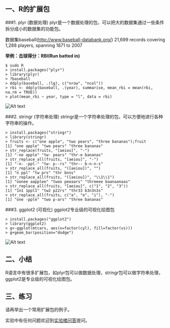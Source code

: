 ## 一、R的扩展包

###1. plyr (数据处理)
plyr是一个数据处理的包，可以把大的数据集通过一些条件拆分成小的数据集的功能包。

数据集baseball(http://www.baseball-databank.org/)
21,699 records covering 1,288 players, spanning 1871 to 2007

**举例：击球得分：RBI(Run batted in)**

```
$ sudo R
> install.packages("plyr")
> library(plyr)
> ?baseball
> ddply(baseball, .(lg), c("nrow", "ncol"))
> rbi <- ddply(baseball, .(year), summarise, mean_rbi = mean(rbi, na.rm = TRUE))
> plot(mean_rbi ~ year, type = "l", data = rbi)
```

![Alt text](https://dn-anything-about-doc.qbox.me/r%2Frbi-plyr.png)

###2. stringr (字符串处理)
stringr是一个字符串处理的包，可以方便地进行各种字符串的操作。

```
> install.packages("stringr")
> library(stringr)
> fruits <- c("one apple", "two pears", "three bananas");fruit
[1] "one apple" "two pears" "three bananas"
> str_replace(fruits, "[aeiou]", "-")
[1] "-ne apple" "tw- pears" "thr-e bananas"
> str_replace_all(fruits, "[aeiou]", "-")
[1] "-n- -ppl-" "tw- p--rs" "thr-- b-n-n-s"
> str_replace_all(fruits, "([aeiou])", "")
[1] "n ppl" "tw prs" "thr bnns"
> str_replace_all(fruits, "([aeiou])", "\\1\\1")
[1] "oonee aapplee" "twoo peeaars" "threeee baanaanaas"
> str_replace_all(fruits, "[aeiou]", c("1", "2", "3"))
[1] "1n1 1ppl1" "tw2 p22rs" "thr33 b3n3n3s"
> str_replace_all(fruits, c("a", "e", "i"), "-")
[1] "one -pple" "two p-ars" "three bananas"
```

###3. ggplot2 (可视化)
ggplot2专业级的可视化绘图包
```
> install.packages("ggplot2")
> library(ggplot2)
> g<-ggplot(mtcars, aes(x=factor(cyl), fill=factor(vs)))
> g+geom_bar(position="dodge")
```

![Alt text](https://dn-anything-about-doc.qbox.me/r%2Fggplot2.png)

## 二、小结

R语言中有很多扩展包，如plyr包可以做数据处理，stringr包可以做字符串处理，ggplot2是专业级的可视化绘图包。

## 三、练习

请再举出一个常用扩展包的例子。

实验中有任何问题欢迎到[实验楼问答](http://www.shiyanlou.com/questions)提问。
